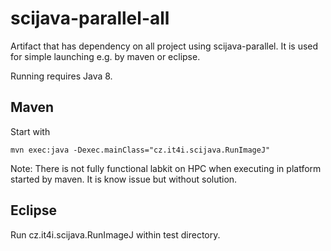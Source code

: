 # scijava-parallel-all
Artifact that has dependency on all project using scijava-parallel. It is used for simple launching e.g. by maven or eclipse.

Running requires Java 8.
## Maven
Start with 

```
mvn exec:java -Dexec.mainClass="cz.it4i.scijava.RunImageJ"
```
Note: There is not fully functional labkit on HPC when executing in platform started by maven. It is know issue but without solution. 

## Eclipse
Run cz.it4i.scijava.RunImageJ within test directory.
